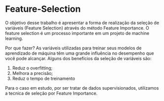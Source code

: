 # Feature-Selection

O objetivo desse trabalho é apresentar a forma de realização da seleção de variáveis (Feature Selection) através do método Feature Importance.
O feature selection é um processo importante em um projeto de machine learning. 

Por que fazer?
As variáveis utilizadas para treinar seus modelos de aprendizado de máquina têm uma grande influência no desempenho que você pode alcançar.
Alguns dos benefícios da seleção de variáveis são:
1. Reduz o overfitting;
2. Melhora a precisão;  
3. Reduz o tempo de treinamento  

Para o caso em estudo, por ser tratar de dados supervisionados, utilizamos a tecnica de seleção por Feature Importance.
